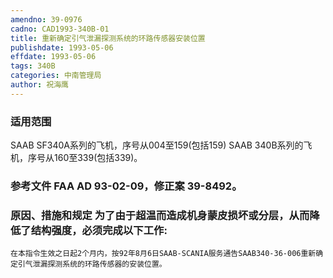 ```yaml
---
amendno: 39-0976  
cadno: CAD1993-340B-01  
title: 重新确定引气泄漏探测系统的环路传感器安装位置  
publishdate: 1993-05-06  
effdate: 1993-05-06  
tags: 340B  
categories: 中南管理局  
author: 祝海鹰  
---
```

  
### 适用范围  
SAAB SF340A系列的飞机，序号从004至159(包括159) SAAB 340B系列的飞机，序号从160至339(包括339)。  
  
<!--more-->  
### 参考文件    FAA AD 93-02-09，修正案 39-8492。  
  
### 原因、措施和规定     为了由于超温而造成机身蒙皮损坏或分层，从而降低了结构强度，必须完成以下工作:  
    在本指令生效之日起2个月内，按92年8月6日SAAB-SCANIA服务通告SAAB340-36-006重新确定引气泄漏探测系统的环路传感器的安装位置。  
